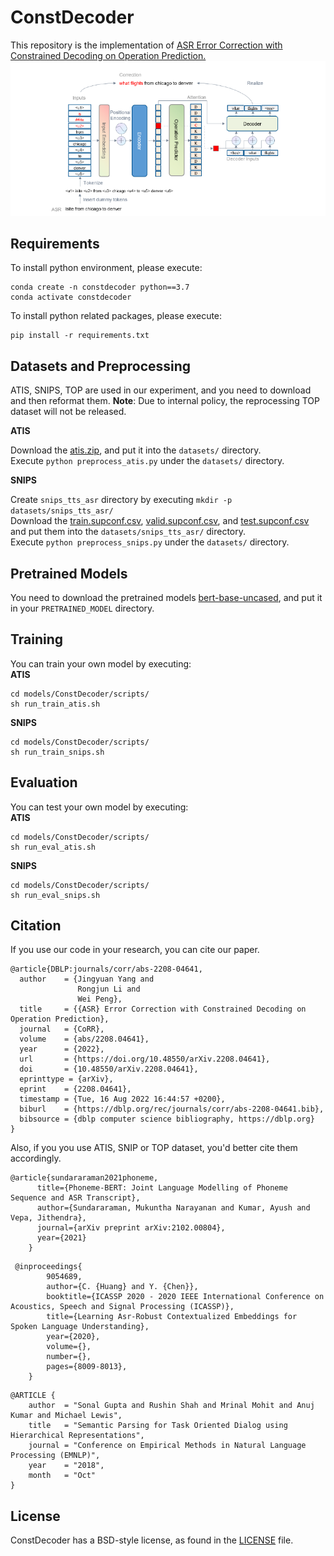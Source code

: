 # ConstDecoder

This repository is the implementation of [ASR Error Correction with Constrained Decoding on Operation Prediction.](https://arxiv.org/abs/2208.04641)
![ConstDecoder](images/model.png "ConstDecoder")

## Requirements

To install python environment, please execute:    
```shell
conda create -n constdecoder python==3.7
conda activate constdecoder
```

To install python related packages, please execute:     
```shell
pip install -r requirements.txt
```
## Datasets and Preprocessing
ATIS, SNIPS, TOP are used in our experiment, and you need to download and then reformat them. **Note**: Due to internal policy, the reprocessing TOP dataset will not be released.

**ATIS**

Download the [atis.zip](https://github.com/Observeai-Research/Phoneme-BERT/raw/main/phomeme-bert-data/downstream-datasets/atis.zip), and put it into the `datasets/` directory.    
Execute `python preprocess_atis.py` under the `datasets/` directory.


**SNIPS**

Create `snips_tts_asr` directory by executing `mkdir -p datasets/snips_tts_asr/`    
Download the [train.supconf.csv](https://raw.githubusercontent.com/MiuLab/SpokenVec/master/data/snips_tts_asr/train.supconf.csv), [valid.supconf.csv](https://github.com/MiuLab/SpokenVec/raw/master/data/snips_tts_asr/valid.supconf.csv), and [test.supconf.csv](https://raw.githubusercontent.com/MiuLab/SpokenVec/master/data/snips_tts_asr/test.supconf.csv) and put them into the `datasets/snips_tts_asr/` directory.    
Execute `python preprocess_snips.py` under the `datasets/` directory.


## Pretrained Models

You need to download the pretrained models [bert-base-uncased](https://huggingface.co/bert-base-uncased), and put it in your `PRETRAINED_MODEL` directory.

## Training

You can train your own model by executing:    
**ATIS**
```shell
cd models/ConstDecoder/scripts/
sh run_train_atis.sh
```
**SNIPS**
```shell
cd models/ConstDecoder/scripts/
sh run_train_snips.sh
```
## Evaluation

You can test your own model by executing:    
**ATIS**
```shell
cd models/ConstDecoder/scripts/
sh run_eval_atis.sh
```
**SNIPS**
```shell
cd models/ConstDecoder/scripts/    
sh run_eval_snips.sh
```
## Citation

If you use our code in your research, you can cite our paper.
```
@article{DBLP:journals/corr/abs-2208-04641,
  author    = {Jingyuan Yang and
               Rongjun Li and
               Wei Peng},
  title     = {{ASR} Error Correction with Constrained Decoding on Operation Prediction},
  journal   = {CoRR},
  volume    = {abs/2208.04641},
  year      = {2022},
  url       = {https://doi.org/10.48550/arXiv.2208.04641},
  doi       = {10.48550/arXiv.2208.04641},
  eprinttype = {arXiv},
  eprint    = {2208.04641},
  timestamp = {Tue, 16 Aug 2022 16:44:57 +0200},
  biburl    = {https://dblp.org/rec/journals/corr/abs-2208-04641.bib},
  bibsource = {dblp computer science bibliography, https://dblp.org}
}
```

Also, if you you use ATIS, SNIP or TOP dataset, you'd better cite them accordingly.
```
@article{sundararaman2021phoneme,
	  title={Phoneme-BERT: Joint Language Modelling of Phoneme Sequence and ASR Transcript},
	  author={Sundararaman, Mukuntha Narayanan and Kumar, Ayush and Vepa, Jithendra},
	  journal={arXiv preprint arXiv:2102.00804},
	  year={2021}
	}
```
```
 @inproceedings{
        9054689,
        author={C. {Huang} and Y. {Chen}},
        booktitle={ICASSP 2020 - 2020 IEEE International Conference on Acoustics, Speech and Signal Processing (ICASSP)}, 
        title={Learning Asr-Robust Contextualized Embeddings for Spoken Language Understanding}, 
        year={2020},
        volume={},
        number={},
        pages={8009-8013},
    }
```
```
@ARTICLE {
    author  = "Sonal Gupta and Rushin Shah and Mrinal Mohit and Anuj Kumar and Michael Lewis",
    title   = "Semantic Parsing for Task Oriented Dialog using Hierarchical Representations",
    journal = "Conference on Empirical Methods in Natural Language Processing (EMNLP)",
    year    = "2018",
    month   = "Oct"
}
```
## License
ConstDecoder has a BSD-style license, as found in the [LICENSE](LICENSES/LICENSE) file.

